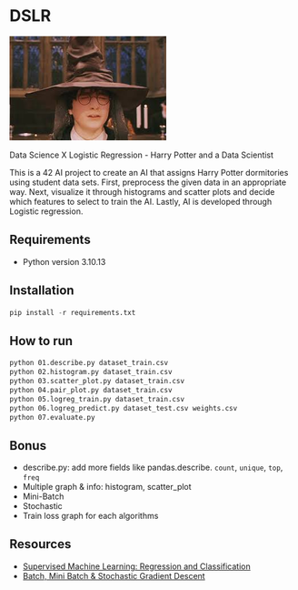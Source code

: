# DSLR

![harry porter magic hat](./magic-hat.jpeg)

Data Science X Logistic Regression - Harry Potter and a Data Scientist

This is a 42 AI project to create an AI that assigns Harry Potter dormitories using student data sets. First, preprocess the given data in an appropriate way. Next, visualize it through histograms and scatter plots and decide which features to select to train the AI. Lastly, AI is developed through Logistic regression.

## Requirements

- Python version 3.10.13

## Installation

```python
pip install -r requirements.txt
```

## How to run

```terminal
python 01.describe.py dataset_train.csv
python 02.histogram.py dataset_train.csv
python 03.scatter_plot.py dataset_train.csv
python 04.pair_plot.py dataset_train.csv
python 05.logreg_train.py dataset_train.csv
python 06.logreg_predict.py dataset_test.csv weights.csv
python 07.evaluate.py
```

## Bonus

- describe.py: add more fields like pandas.describe. `count`, `unique`, `top`, `freq`
- Multiple graph & info: histogram, scatter_plot
- Mini-Batch
- Stochastic
- Train loss graph for each algorithms

## Resources

- [Supervised Machine Learning: Regression and Classification](https://www.coursera.org/learn/machine-learning?specialization=machine-learning-introduction)
- [Batch, Mini Batch & Stochastic Gradient Descent](https://towardsdatascience.com/batch-mini-batch-stochastic-gradient-descent-7a62ecba642a)
